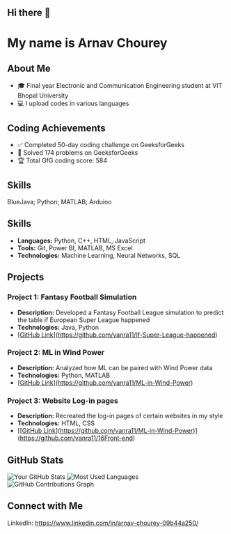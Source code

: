 ## Hi there 👋

# My name is Arnav Chourey

## About Me
- 🎓 Final year Electronic and Communication Engineering student at VIT Bhopal University
- 💻 I upload codes in various languages

## Coding Achievements  
- ✅ Completed 50-day coding challenge on GeeksforGeeks
- 🧩 Solved 174 problems on GeeksforGeeks
- 🏆 Total GfG coding score: 584

## Skills
BlueJava; Python; MATLAB; Arduino

## Skills
- **Languages:** Python, C++, HTML, JavaScript
- **Tools:** Git, Power BI, MATLAB, MS Excel
- **Technologies:** Machine Learning, Neural Networks, SQL

## Projects
### Project 1: Fantasy Football Simulation
- **Description:** Developed a Fantasy Football League simulation to predict the table if European Super League happened
- **Technologies:** Java, Python
- [[GitHub Link](#)](https://github.com/vanra11/If-Super-League-happened)

### Project 2: ML in Wind Power
- **Description:** Analyzed how ML can be paired with Wind Power data
- **Technologies:** Python, MATLAB
- [[GitHub Link](#)](https://github.com/vanra11/ML-in-Wind-Power)

### Project 3: Website Log-in pages
- **Description:** Recreated the log-in pages of certain websites in my style
- **Technologies:** HTML, CSS
- [[[GitHub Link](#)](https://github.com/vanra11/ML-in-Wind-Power)](https://github.com/vanra11/16Front-end)

## GitHub Stats
![Your GitHub Stats](https://github-readme-stats.vercel.app/api?username=vanra11&show_icons=true&theme=radical)
![Most Used Languages](https://github-readme-stats.vercel.app/api/top-langs/?username=vanra11&layout=compact&theme=radical)
![GitHub Contributions Graph](https://github-readme-streak-stats.herokuapp.com/?user=vanra11&theme=radical)

## Connect with Me
LinkedIn: https://www.linkedin.com/in/arnav-chourey-09b44a250/

